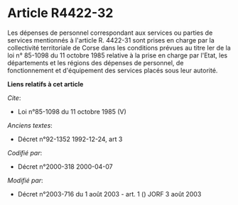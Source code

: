 # Article R4422-32

Les dépenses de personnel correspondant aux services ou parties de services mentionnés à l'article R. 4422-31 sont prises en
charge par la collectivité territoriale de Corse dans les conditions prévues au titre Ier de la loi n° 85-1098 du 11 octobre
1985 relative à la prise en charge par l'Etat, les départements et les régions des dépenses de personnel, de fonctionnement
et d'équipement des services placés sous leur autorité.

**Liens relatifs à cet article**

_Cite_:

  - Loi n°85-1098 du 11 octobre 1985 (V)

_Anciens textes_:

  - Décret n°92-1352 1992-12-24, art 3

_Codifié par_:

  - Décret n°2000-318 2000-04-07

_Modifié par_:

  - Décret n°2003-716 du 1 août 2003 - art. 1 () JORF 3 août 2003
